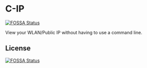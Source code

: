 # C-IP
[![FOSSA Status](https://app.fossa.io/api/projects/git%2Bgithub.com%2FImNotLiam%2FC-IP.svg?type=shield)](https://app.fossa.io/projects/git%2Bgithub.com%2FImNotLiam%2FC-IP?ref=badge_shield)

View your WLAN/Public IP without having to use a command line.


## License
[![FOSSA Status](https://app.fossa.io/api/projects/git%2Bgithub.com%2FImNotLiam%2FC-IP.svg?type=large)](https://app.fossa.io/projects/git%2Bgithub.com%2FImNotLiam%2FC-IP?ref=badge_large)